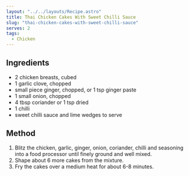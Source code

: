```yaml
---
layout: "../../layouts/Recipe.astro"
title: Thai Chicken Cakes With Sweet Chilli Sauce
slug: "thai-chicken-cakes-with-sweet-chilli-sauce"
serves: 2
tags:
  - Chicken
---
```


## Ingredients

- 2 chicken breasts, cubed
- 1 garlic clove, chopped
- small piece ginger, chopped, or 1 tsp ginger paste
- 1 small onion, chopped
- 4 tbsp coriander or 1 tsp dried
- 1 chilli
- sweet chilli sauce and lime wedges to serve

## Method

1. Blitz the chicken, garlic, ginger, onion, coriander, chilli and seasoning into a food processor until finely ground and well mixed. 
1. Shape about 6 more cakes from the mixture.
1. Fry the cakes over a medium heat for about 6-8 minutes.